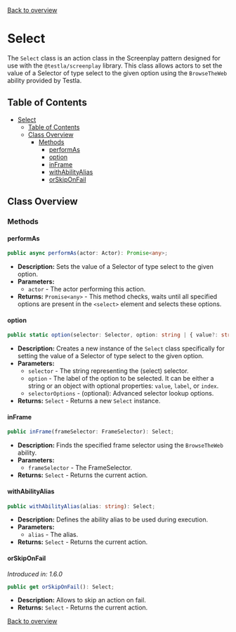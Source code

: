 [Back to overview](../../screenplay_elements.md)

# Select

The `Select` class is an action class in the Screenplay pattern designed for use with the `@testla/screenplay` library. This class allows actors to set the value of a Selector of type select to the given option using the `BrowseTheWeb` ability provided by Testla.

## Table of Contents

- [Select](#select)
  - [Table of Contents](#table-of-contents)
  - [Class Overview](#class-overview)
    - [Methods](#methods)
      - [performAs](#performas)
      - [option](#option)
      - [inFrame](#inframe)
      - [withAbilityAlias](#withabilityalias)
      - [orSkipOnFail](#orskiponfail)

## Class Overview

### Methods

#### performAs

```typescript
public async performAs(actor: Actor): Promise<any>;
```

- **Description:** Sets the value of a Selector of type select to the given option.
- **Parameters:**
  - `actor` - The actor performing this action.
- **Returns:** `Promise<any>` - This method checks, waits until all specified options are present in the `<select>` element and selects these options.

#### option

```typescript
public static option(selector: Selector, option: string | { value?: string, label?: string, index?: number }, selectorOptions?: SelectorOptions): Select;
```

- **Description:** Creates a new instance of the `Select` class specifically for setting the value of a Selector of type select to the given option.
- **Parameters:**
  - `selector` - The string representing the (select) selector.
  - `option` - The label of the option to be selected. It can be either a string or an object with optional properties: `value`, `label`, or `index`.
  - `selectorOptions` - (optional): Advanced selector lookup options.
- **Returns:** `Select` - Returns a new `Select` instance.

#### inFrame

```typescript
public inFrame(frameSelector: FrameSelector): Select;
```

- **Description:** Finds the specified frame selector using the `BrowseTheWeb` ability.
- **Parameters:**
  - `frameSelector` - The FrameSelector.
- **Returns:** `Select` - Returns the current action.

#### withAbilityAlias

```typescript
public withAbilityAlias(alias: string): Select;
```

- **Description:** Defines the ability alias to be used during execution.
- **Parameters:**
  - `alias` - The alias.
- **Returns:** `Select` - Returns the current action.

#### orSkipOnFail

*Introduced in: 1.6.0*

```typescript
public get orSkipOnFail(): Select;
```

- **Description:** Allows to skip an action on fail.
- **Returns:** `Select` - Returns the current action.

[Back to overview](../../screenplay_elements.md)